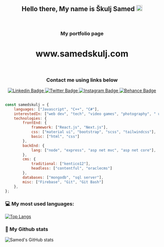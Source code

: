 
<h2 align="center">Hello there, My name is Škulj Samed <img src="https://media.giphy.com/media/ln7z2eWriiQAllfVcn/giphy.gif" height="20"></h2>
<br/>
<h3 align="center">My portfolio page</h3>
<h1 align="center">www.samedskulj.com</h1>
<br/>
<h3 align="center">Contact me using links below</h3>
<div align="center">
<a target="_blank" href="https://www.linkedin.com/in/samed-%C5%A1kulj-6432051b7/">
<img src="https://img.shields.io/badge/-samedskulj-blue?style=for-the-badge&logo=Linkedin&logoColor=white&link=https://linkedin.com/in/samed-%C5%A1kulj-6432051b7/" alt="Linkedin Badge">
</a>
<a target="_blank" href="https://twitter.com/Samedkulj1">
<img src="https://img.shields.io/badge/samedskulj-1ca0f1?style=for-the-badge&logo=twitter&logoColor=white&link=https://twitter.com/Samedkulj1" alt="Twitter Badge">
</a>
<a target="_blank" href="https://www.instagram.com/sameds11/">
<img src="https://img.shields.io/badge/-samedskulj-E1306C?style=for-the-badge&logo=Instagram&logoColor=white&link=https://instagram.com/sameds11/" alt="Instagram Badge">
</a>
<a target="_blank" href="https://www.behance.net/samedskulj">
<img src="https://img.shields.io/badge/-samedskulj-141414?style=for-the-badge&logo=Behance&logoColor=white&link=https://behance.net/samedskulj" alt="Behance Badge">
</a>
<br>
</div>
<br/>

```javascript
const samedskulj = {
    languages: ["Javascript", "C++", "C#"],
    interestedIn: ["web dev", "tech", "video games", "photography", " ui/ux design"],
    technologies: {
        frontEnd: {
            framework: ["React.js", "Next.js"],
            css: ["material ui", "bootstrap", "scss", "tailwindcss"],
            basic: ["html", "css"]
        },
        backEnd: {
            lang: ["node", "express", "asp net mvc", "asp net core"],
        },
        cms: {
            traditional: ["kentico12"],
            headless: ["contentful", "oraclecms"]
        },
        databases: ["mongodb", "sql server"],
        misc: ["Firebase", "Git", "Git Bash"]
    },
};
```


### 💻 My most used languages:
[![Top Langs](https://github-readme-stats.vercel.app/api/top-langs/?username=samedskulj&layout=compact&text_color=daf7dc&bg_color=151515)](https://github.com/devSouvik/github-readme-stats)
### 📖 My Github stats
![Samed's GitHub stats](https://github-readme-stats.vercel.app/api?username=samedskulj&count_private=true)  








